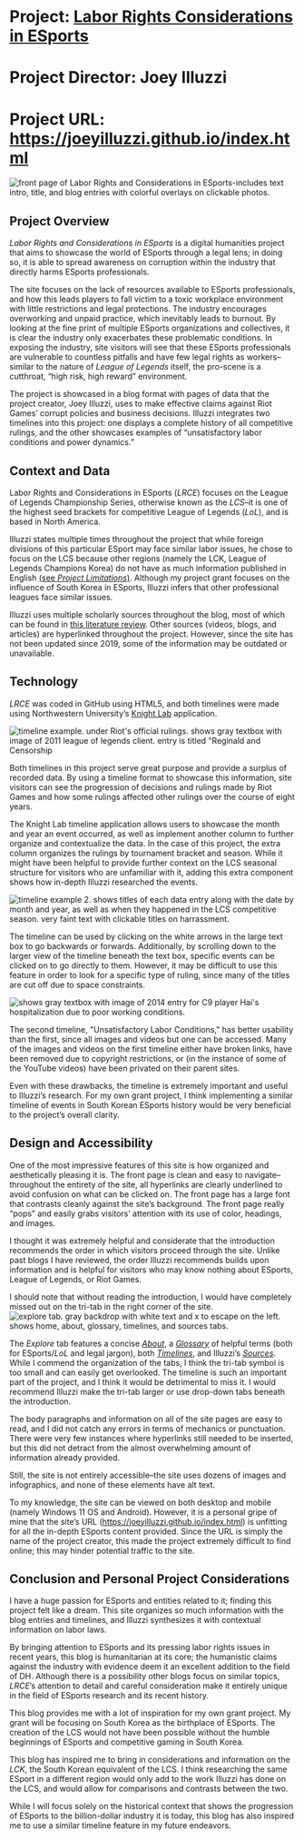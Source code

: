 # Project: [Labor Rights Considerations in ESports](https://joeyilluzzi.github.io/index.html)
# Project Director: Joey Illuzzi
# Project URL: https://joeyilluzzi.github.io/index.html

![front page of Labor Rights and Considerations in ESports-includes text intro, title, and blog entries with colorful overlays on clickable photos.](https://user-images.githubusercontent.com/112140314/196701109-498c11fd-cb0c-4332-8fb7-c9c3201fac69.png)


## Project Overview

*Labor Rights and Considerations in ESports* is a digital humanities project that aims to showcase the world of ESports through a legal lens; in doing so, it is able to spread awareness on corruption within the industry that directly harms ESports professionals. 

The site focuses on the lack of resources available to ESports professionals, and how this leads players to fall victim to a toxic workplace environment with little restrictions and legal protections. The industry encourages overworking and unpaid practice, which inevitably leads to burnout. By looking at the fine print of multiple ESports organizations and collectives, it is clear the industry only exacerbates these problematic conditions. In exposing the industry, site visitors will see that these ESports professionals are vulnerable to countless pitfalls and have few legal rights as workers–similar to the nature of *League of Legends* itself, the pro-scene is a cutthroat, “high risk, high reward” environment. 

The project is showcased in a blog format with pages of data that the project creator, Joey Illuzzi, uses to make effective claims against Riot Games’ corrupt policies and business decisions. Illuzzi integrates two timelines into this project: one displays a complete history of all competitive rulings, and the other showcases examples of “unsatisfactory labor conditions and power dynamics.” 


## Context and Data

Labor Rights and Considerations in ESports (*LRCE*) focuses on the League of Legends Championship Series, otherwise known as the *LCS*–it is one of the highest seed brackets for competitive League of Legends (*LoL*), and is based in North America. 

Illuzzi states multiple times throughout the project that while foreign divisions of this particular ESport may face similar labor issues, he chose to focus on the LCS because other regions (namely the LCK, League of Legends Champions Korea) do not have as much information published in English [(see *Project Limitations*)](https://joeyilluzzi.github.io/future.html). Although my project grant focuses on the influence of South Korea in ESports, Illuzzi infers that other professional leagues face similar issues.

Illuzzi uses multiple scholarly sources throughout the blog, most of which can be found in [this literature review](https://drive.google.com/file/d/1VW16qG9pJhrfGzhiNR4CSomrPc0bFkxi/view). Other sources (videos, blogs, and articles) are hyperlinked throughout the project. However, since the site has not been updated since 2019, some of the information may be outdated or unavailable.


## Technology

*LRCE* was coded in GitHub using HTML5, and both timelines were made using Northwestern University’s [Knight Lab](https://timeline.knightlab.com) application.

![timeline example. under Riot's official rulings. shows gray textbox with image of 2011 league of legends client. entry is titled "Reginald and Censorship](https://user-images.githubusercontent.com/112140314/197422082-18658120-c4ad-4d29-8d0d-600af12353fc.png)
 

Both timelines in this project serve great purpose and provide a surplus of recorded data. By using a timeline format to showcase this information, site visitors can see the progression of decisions and rulings made by Riot Games and how some rulings affected other rulings over the course of eight years. 

The Knight Lab timeline application allows users to showcase the month and year an event occurred, as well as implement another column to further organize and contextualize the data. In the case of this project, the extra column organizes the rulings by tournament bracket and season. While it might have been helpful to provide further context on the LCS seasonal structure for visitors who are unfamiliar with it, adding this extra component shows how in-depth Illuzzi researched the events. 

![timeline example 2. shows titles of each data entry along with the date by month and year, as well as when they happened in the LCS competitive season. very faint text with clickable titles on harrassment.](https://user-images.githubusercontent.com/112140314/197422166-84e13620-ba36-48b1-9333-e70f29dcc4b9.png)


The timeline can be used by clicking on the white arrows in the large text box to go backwards or forwards. Additionally, by scrolling down to the larger view of the timeline beneath the text box, specific events can be clicked on to go directly to them. However, it may be difficult to use this feature in order to look for a specific type of ruling, since many of the titles are cut off due to space constraints. 

![shows gray textbox with image of 2014 entry for C9 player Hai's hospitalization due to poor working conditions.](https://user-images.githubusercontent.com/112140314/197422444-60c934e0-03c4-499c-9e8d-5b07f045e207.png)


The second timeline, "Unsatisfactory Labor Conditions," has better usability than the first, since all images and videos but one can be accessed. Many of the images and videos on the first timeline either have broken links, have been removed due to copyright restrictions, or (in the instance of some of the YouTube videos) have been privated on their parent sites. 

Even with these drawbacks, the timeline is extremely important and useful to Illuzzi’s research. For my own grant project, I think implementing a similar timeline of events in South Korean ESports history would be very beneficial to the project’s overall clarity. 


## Design and Accessibility

One of the most impressive features of this site is how organized and aesthetically pleasing it is. The front page is clean and easy to navigate–throughout the entirety of the site, all hyperlinks are clearly underlined to avoid confusion on what can be clicked on. The front page has a large font that contrasts cleanly against the site’s background. The front page really “pops” and easily grabs visitors’ attention with its use of color, headings, and images. 

I thought it was extremely helpful and considerate that the introduction recommends the order in which visitors proceed through the site. Unlike past blogs I have reviewed, the order Illuzzi recommends builds upon information and is helpful for visitors who may know nothing about ESports, League of Legends, or Riot Games. 

I should note that without reading the introduction, I would have completely missed out on the tri-tab in the right corner of the site. 
![explore tab. gray backdrop with white text and x to escape on the left. shows home, about, glossary, timelines, and sources tabs.](https://user-images.githubusercontent.com/112140314/197422007-89b4a5a3-57e0-4434-9736-eee8e15187dd.png)

The *Explore* tab features a concise [*About*](https://joeyilluzzi.github.io/about.html), a [*Glossary*](https://joeyilluzzi.github.io/glossary.html) of helpful terms (both for ESports/*LoL* and legal jargon), both [*Timelines*](https://joeyilluzzi.github.io/timeline.html), and Illuzzi’s [*Sources*](https://joeyilluzzi.github.io/sources.html). While I commend the organization of the tabs, I think the tri-tab symbol is too small and can easily get overlooked. The timeline is such an important part of the project, and I think it would be detrimental to miss it. I would recommend Illuzzi make the tri-tab larger or use drop-down tabs beneath the introduction. 

The body paragraphs and information on all of the site pages are easy to read, and I did not catch any errors in terms of mechanics or punctuation. There were very few instances where hyperlinks still needed to be inserted, but this did not detract from the almost overwhelming amount of information already provided. 

Still, the site is not entirely accessible–the site uses dozens of images and infographics, and none of these elements have alt text. 

To my knowledge, the site can be viewed on both desktop and mobile (namely Windows 11 OS and Android). However, it is a personal gripe of mine that the site’s URL (https://joeyilluzzi.github.io/index.html) is unfitting for all the in-depth ESports content provided. Since the URL is simply the name of the project creator, this made the project extremely difficult to find online; this may hinder potential traffic to the site.


## Conclusion and Personal Project Considerations

I have a huge passion for ESports and entities related to it; finding this project felt like a dream. This site organizes so much information with the blog entries and timelines, and Illuzzi synthesizes it with contextual information on labor laws. 

By bringing attention to ESports and its pressing labor rights issues in recent years, this blog is humanitarian at its core; the humanistic claims against the industry with evidence deem it an excellent addition to the field of DH. Although there is a possibility other blogs focus on similar topics, *LRCE*’s attention to detail and careful consideration make it entirely unique in the field of ESports research and its recent history. 

This blog provides me with a lot of inspiration for my own grant project. My grant will be focusing on South Korea as the birthplace of ESports. The creation of the LCS would not have been possible without the humble beginnings of ESports and competitive gaming in South Korea. 

This blog has inspired me to bring in considerations and information on the *LCK*, the South Korean equivalent of the LCS. I think researching the same ESport in a different region would only add to the work Illuzzi has done on the LCS, and would allow for comparisons and contrasts between the two.

While I will focus solely on the historical context that shows the progression of ESports to the billion-dollar industry it is today, this blog has also inspired me to use a similar timeline feature in my future endeavors. 

